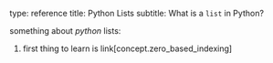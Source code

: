 type: reference
title: Python Lists
subtitle: What is a <code>list</code> in Python?

something about *python* lists:

1. first thing to learn is link[concept.zero_based_indexing]